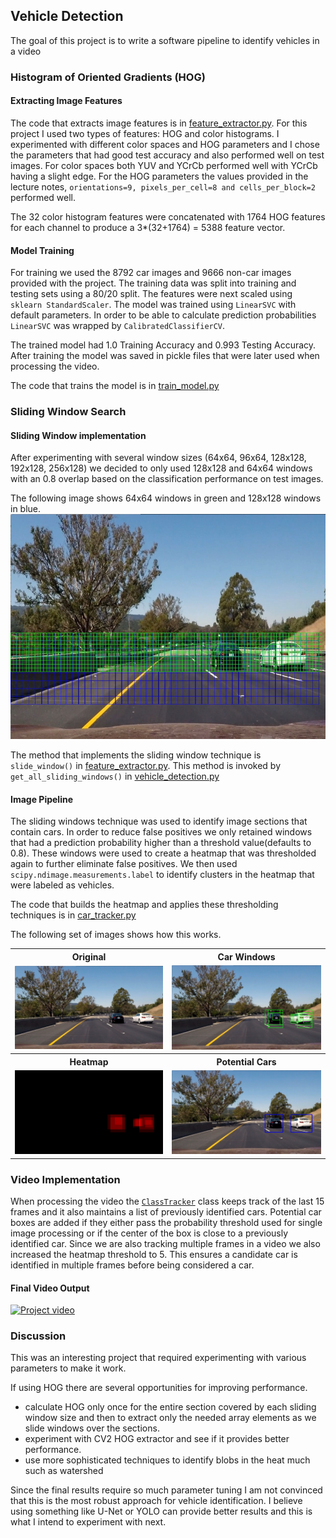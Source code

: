 ## Vehicle Detection

The goal of this project is to write a software pipeline to identify vehicles in a video

### Histogram of Oriented Gradients (HOG)

#### Extracting Image Features

The code that extracts image features is in [feature_extractor.py](./sdc/feature_extractor.py). For this project I used two types of features: HOG and color histograms. I experimented with different color spaces and HOG parameters and I chose the parameters that had good test accuracy and also performed well on test images. For color spaces both YUV and YCrCb performed well with YCrCb having a slight edge. For the HOG parameters the values provided in the lecture notes, `orientations=9, pixels_per_cell=8 and cells_per_block=2` performed well.

The 32 color histogram features were concatenated with 1764 HOG features for each channel to produce a 3*(32+1764) = 5388 feature vector.

#### Model Training

For training we used the 8792 car images and 9666 non-car images provided with the project. The training data was split into training and testing sets using a 80/20 split. The features were next scaled using `sklearn StandardScaler`. The model was trained using `LinearSVC` with default parameters. In order to be able to calculate prediction probabilities `LinearSVC` was wrapped by `CalibratedClassifierCV`.

The trained model had 1.0 Training Accuracy and 0.993 Testing Accuracy. After training the model was saved in pickle files that were later used when processing the video.

The code that trains the model is in [train_model.py](./sdc/train_model.py)

### Sliding Window Search

#### Sliding Window implementation

After experimenting with several window sizes (64x64, 96x64, 128x128, 192x128, 256x128) we decided to only used 128x128 and 64x64 windows with an 0.8 overlap based on the classification performance on test images.

The following image shows 64x64 windows in green and 128x128 windows in blue.
<img src="output_images/sliding_window.jpg" width="640" height="360">

The method that implements the sliding window technique is `slide_window()` in [feature_extractor.py](./sdc/feature_extractor.py). This method is invoked by `get_all_sliding_windows()` in [vehicle_detection.py](./sdc/vehicle_detection.py)

#### Image Pipeline
The sliding windows technique was used to identify image sections that contain cars. In order to reduce false positives we only retained windows that had a prediction probability higher than a threshold value(defaults to 0.8). These windows were used to create a heatmap that was thresholded again to further eliminate false positives. We then used `scipy.ndimage.measurements.label` to identify clusters in the heatmap that were labeled as vehicles.

The code that builds the heatmap and applies these thresholding techniques is in [car_tracker.py](./sdc/car_tracker.py)

The following set of images shows how this works.

<table>
  <tr>
    <th>Original</th>
    <th>Car Windows</th>
  <tr>
  <tr>
   <td><img src="output_images/original.jpg"></td>
   <td><img src="output_images/car_boxes.jpg"></td>
  </tr>
  <tr>
    <th>Heatmap</th>
    <th>Potential Cars</th>
  <tr>
  <tr>
   <td><img src="output_images/heatmap.jpg"></td>
   <td><img src="output_images/potential_cars.jpg"></td>
  </tr>
</table>

### Video Implementation

When processing the video the [`ClassTracker`](./sdc/car_tracker.py) class keeps track of the last 15 frames and it also maintains a list of previously identified cars. Potential car boxes are added if they either pass the probability threshold used for single image processing or if the center of the box is close to a previously identified car. Since we are also tracking multiple frames in a video we also increased the heatmap threshold to 5. This ensures a candidate car is identified in multiple frames before being considered a car.

#### Final Video Output
[![Project video](https://img.youtube.com/vi/kZViHcQgGYU/0.jpg)](https://youtu.be/kZViHcQgGYU)

### Discussion
This was an interesting project that required experimenting with various parameters to make it work.

If using HOG there are several opportunities for improving performance.  
- calculate HOG only once for the entire section covered by each sliding window size and then to extract only the needed array elements as we slide windows over the sections.
- experiment with CV2 HOG extractor and see if it provides better performance.
- use more sophisticated techniques to identify blobs in the heat much such as watershed

Since the final results require so much parameter tuning I am not convinced that this is the most robust approach for vehicle identification. I believe using something like U-Net or YOLO can provide better results and this is what I intend to experiment with next.
